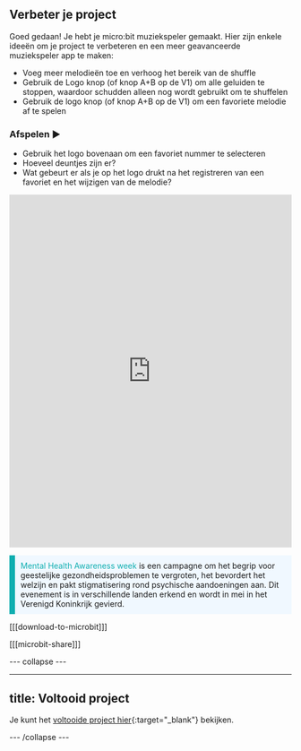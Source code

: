 ## Verbeter je project

Goed gedaan! Je hebt je micro:bit muziekspeler gemaakt. Hier zijn enkele ideeën om je project te verbeteren en een meer geavanceerde muziekspeler app te maken:

+ Voeg meer melodieën toe en verhoog het bereik van de shuffle
+ Gebruik de Logo knop (of knop A+B op de V1) om alle geluiden te stoppen, waardoor schudden alleen nog wordt gebruikt om te shuffelen
+ Gebruik de logo knop (of knop A+B op de V1) om een favoriete melodie af te spelen

### Afspelen ▶️

+ Gebruik het logo bovenaan om een favoriet nummer te selecteren
+ Hoeveel deuntjes zijn er?
+ Wat gebeurt er als je op het logo drukt na het registreren van een favoriet en het wijzigen van de melodie?

<div style="position:relative;height:0;padding-bottom:125%;overflow:hidden;"><iframe style="position:absolute;top:0;left:0;width:100%;height:100%;" src="https://makecode.microbit.org/---run?id=_0HqXVg8uq7rA" allowfullscreen="allowfullscreen" sandbox="allow-popups allow-forms allow-scripts allow-same-origin" frameborder="0"></iframe></div>

<div>
<p style="border-left: solid; border-width:10px; border-color: #0faeb0; background-color: aliceblue; padding: 10px;">
 <span style="color: #0faeb0">Mental Health Awareness week</span> is een campagne om het begrip voor geestelijke gezondheidsproblemen te vergroten, het bevordert het welzijn en pakt stigmatisering rond psychische aandoeningen aan. Dit evenement is in verschillende landen erkend en wordt in mei in het Verenigd Koninkrijk gevierd.
</p>
</div>

[[[download-to-microbit]]]

[[[microbit-share]]]

--- collapse ---

---
title: Voltooid project
---

Je kunt het [voltooide project hier](https://makecode.microbit.org/_5bFMMXWwjL6W){:target="_blank"} bekijken.

--- /collapse ---
